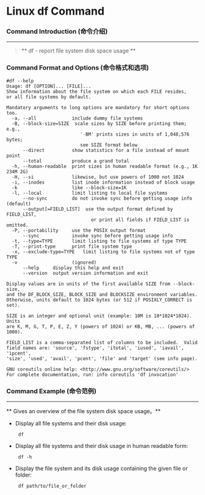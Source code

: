 # Linux df Command
### Command Introduction (命令介绍)
-------------------
> ** df - report file system disk space usage **

### Command Format and Options (命令格式和选项)
```
#df --help
Usage: df [OPTION]... [FILE]...
Show information about the file system on which each FILE resides,
or all file systems by default.

Mandatory arguments to long options are mandatory for short options too.
  -a, --all             include dummy file systems
  -B, --block-size=SIZE  scale sizes by SIZE before printing them; e.g.,
                           '-BM' prints sizes in units of 1,048,576 bytes;
                           see SIZE format below
      --direct          show statistics for a file instead of mount point
      --total           produce a grand total
  -h, --human-readable  print sizes in human readable format (e.g., 1K 234M 2G)
  -H, --si              likewise, but use powers of 1000 not 1024
  -i, --inodes          list inode information instead of block usage
  -k                    like --block-size=1K
  -l, --local           limit listing to local file systems
      --no-sync         do not invoke sync before getting usage info (default)
      --output[=FIELD_LIST]  use the output format defined by FIELD_LIST,
                               or print all fields if FIELD_LIST is omitted.
  -P, --portability     use the POSIX output format
      --sync            invoke sync before getting usage info
  -t, --type=TYPE       limit listing to file systems of type TYPE
  -T, --print-type      print file system type
  -x, --exclude-type=TYPE   limit listing to file systems not of type TYPE
  -v                    (ignored)
      --help     display this help and exit
      --version  output version information and exit

Display values are in units of the first available SIZE from --block-size,
and the DF_BLOCK_SIZE, BLOCK_SIZE and BLOCKSIZE environment variables.
Otherwise, units default to 1024 bytes (or 512 if POSIXLY_CORRECT is set).

SIZE is an integer and optional unit (example: 10M is 10*1024*1024).  Units
are K, M, G, T, P, E, Z, Y (powers of 1024) or KB, MB, ... (powers of 1000).

FIELD_LIST is a comma-separated list of columns to be included.  Valid
field names are: 'source', 'fstype', 'itotal', 'iused', 'iavail', 'ipcent',
'size', 'used', 'avail', 'pcent', 'file' and 'target' (see info page).

GNU coreutils online help: <http://www.gnu.org/software/coreutils/>
For complete documentation, run: info coreutils 'df invocation'
```
### Command Example (命令范例)
-------------------
** Gives an overview of the file system disk space usage。**

- Display all file systems and their disk usage:

  ` df`

- Display all file systems and their disk usage in human readable form:

  ` df -h`

- Display the file system and its disk usage containing the given file or folder:

  ` df path/to/file_or_folder`
